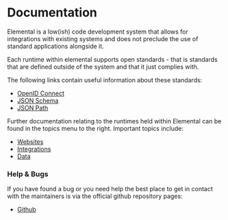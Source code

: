# Documentation

Elemental is a low(ish) code development system that allows for integrations with existing systems and does not preclude the use of standard applications alongside it.

Each runtime within elemental supports open standards - that is standards that are defined outside of the system and that it just complies with.

The following links contain useful information about these standards:

* [OpenID Connect](https://openid.net/connect/)
* [JSON Schema](https://json-schema.org/)
* [JSON Path](https://goessner.net/articles/JsonPath/index.html#e2)

Further documentation relating to the runtimes held within Elemental can be found in the topics menu to the right. Important topics include:

* [Websites](#/documentation/websites.md)
* [Integrations](#/documentation/integrations.md)
* [Data](#/documentation/data.md)

### Help & Bugs

If you have found a bug or you need help the best place to get in contact with the maintainers is via the official github repository pages:

* [Github](https://github.com/PhilipSkinner/elemental)